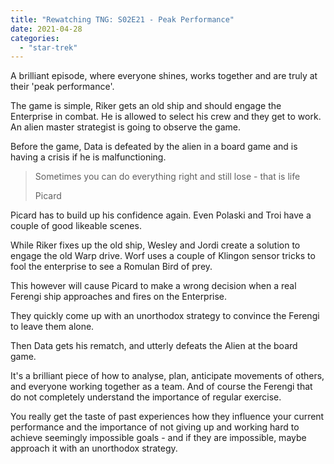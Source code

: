 ```yaml
---
title: "Rewatching TNG: S02E21 - Peak Performance"
date: 2021-04-28
categories:
  - "star-trek"
---
```


A brilliant episode, where everyone shines, works together and are truly at their 'peak performance'.

The game is simple, Riker gets an old ship and should engage the Enterprise in combat. He is allowed to select his crew and they get to work. An alien master strategist is going to observe the game.

Before the game, Data is defeated by the alien in a board game and is having a crisis if he is malfunctioning.

> Sometimes you can do everything right and still lose - that is life
>
> Picard

Picard has to build up his confidence again. Even Polaski and Troi have a couple of good likeable scenes.

While Riker fixes up the old ship, Wesley and Jordi create a solution to engage the old Warp drive. Worf uses a couple of Klingon sensor tricks to fool the enterprise to see a Romulan Bird of prey.

This however will cause Picard to make a wrong decision when a real Ferengi ship approaches and fires on the Enterprise.

They quickly come up with an unorthodox strategy to convince the Ferengi to leave them alone.

Then Data gets his rematch, and utterly defeats the Alien at the board game.

It's a brilliant piece of how to analyse, plan, anticipate movements of others, and everyone working together as a team. And of course the Ferengi that do not completely understand the importance of regular exercise.

You really get the taste of past experiences how they influence your current performance and the importance of not giving up and working hard to achieve seemingly impossible goals - and if they are impossible, maybe approach it with an unorthodox strategy.
